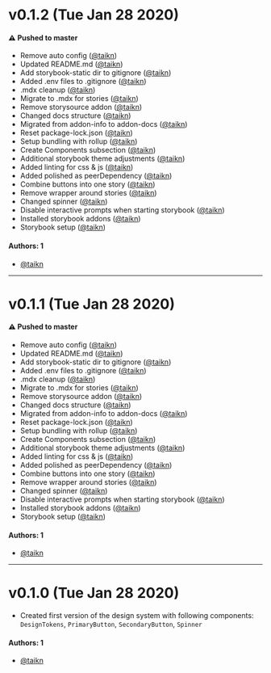 # v0.1.2 (Tue Jan 28 2020)

#### ⚠️  Pushed to master

- Remove auto config  ([@taikn](https://github.com/taikn))
- Updated README.md  ([@taikn](https://github.com/taikn))
- Add storybook-static dir to gitignore  ([@taikn](https://github.com/taikn))
- Added .env files to .gitignore  ([@taikn](https://github.com/taikn))
- .mdx cleanup  ([@taikn](https://github.com/taikn))
- Migrate to .mdx for stories  ([@taikn](https://github.com/taikn))
- Remove storysource addon  ([@taikn](https://github.com/taikn))
- Changed docs structure  ([@taikn](https://github.com/taikn))
- Migrated from addon-info to addon-docs  ([@taikn](https://github.com/taikn))
- Reset package-lock.json  ([@taikn](https://github.com/taikn))
- Setup bundling with rollup  ([@taikn](https://github.com/taikn))
- Create Components subsection  ([@taikn](https://github.com/taikn))
- Additional storybook theme adjustments  ([@taikn](https://github.com/taikn))
- Added linting for css & js  ([@taikn](https://github.com/taikn))
- Added polished as peerDependency  ([@taikn](https://github.com/taikn))
- Combine buttons into one story  ([@taikn](https://github.com/taikn))
- Remove wrapper around stories  ([@taikn](https://github.com/taikn))
- Changed spinner  ([@taikn](https://github.com/taikn))
- Disable interactive prompts when starting storybook  ([@taikn](https://github.com/taikn))
- Installed storybook addons  ([@taikn](https://github.com/taikn))
- Storybook setup  ([@taikn](https://github.com/taikn))

#### Authors: 1

- [@taikn](https://github.com/taikn)

---

# v0.1.1 (Tue Jan 28 2020)

#### ⚠️  Pushed to master

- Remove auto config  ([@taikn](https://github.com/taikn))
- Updated README.md  ([@taikn](https://github.com/taikn))
- Add storybook-static dir to gitignore  ([@taikn](https://github.com/taikn))
- Added .env files to .gitignore  ([@taikn](https://github.com/taikn))
- .mdx cleanup  ([@taikn](https://github.com/taikn))
- Migrate to .mdx for stories  ([@taikn](https://github.com/taikn))
- Remove storysource addon  ([@taikn](https://github.com/taikn))
- Changed docs structure  ([@taikn](https://github.com/taikn))
- Migrated from addon-info to addon-docs  ([@taikn](https://github.com/taikn))
- Reset package-lock.json  ([@taikn](https://github.com/taikn))
- Setup bundling with rollup  ([@taikn](https://github.com/taikn))
- Create Components subsection  ([@taikn](https://github.com/taikn))
- Additional storybook theme adjustments  ([@taikn](https://github.com/taikn))
- Added linting for css & js  ([@taikn](https://github.com/taikn))
- Added polished as peerDependency  ([@taikn](https://github.com/taikn))
- Combine buttons into one story  ([@taikn](https://github.com/taikn))
- Remove wrapper around stories  ([@taikn](https://github.com/taikn))
- Changed spinner  ([@taikn](https://github.com/taikn))
- Disable interactive prompts when starting storybook  ([@taikn](https://github.com/taikn))
- Installed storybook addons  ([@taikn](https://github.com/taikn))
- Storybook setup  ([@taikn](https://github.com/taikn))

#### Authors: 1

- [@taikn](https://github.com/taikn)

---

# v0.1.0 (Tue Jan 28 2020)

- Created first version of the design system with following components:
  `DesignTokens`, `PrimaryButton`, `SecondaryButton`, `Spinner`

#### Authors: 1

- [@taikn](https://github.com/taikn)